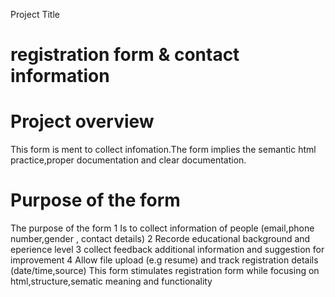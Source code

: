Project Title
# registration form & contact information

# Project overview 
This form is ment to collect infomation.The form implies the semantic html practice,proper documentation and clear documentation.

# Purpose of the form 
The purpose of the form
1 Is to collect information of people (email,phone number,gender , contact details)
2 Recorde educational background and eperience level
3 collect feedback additional information and suggestion for improvement
4 Allow file upload (e.g resume) and track registration details (date/time,source)
This form stimulates registration form while focusing on html,structure,sematic meaning and functionality
